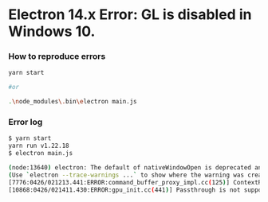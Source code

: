 # Electron 14.x Error: GL is disabled in Windows 10.

### How to reproduce errors

```bash
yarn start

#or

.\node_modules\.bin\electron main.js
```
### Error log

```bash
$ yarn start
yarn run v1.22.18
$ electron main.js

(node:13640) electron: The default of nativeWindowOpen is deprecated and will be changing from false to true in Electron 15.  See https://github.com/electron/electron/issues/28511 for more information.
(Use `electron --trace-warnings ...` to show where the warning was created)
[7776:0426/021213.441:ERROR:command_buffer_proxy_impl.cc(125)] ContextResult::kTransientFailure: Failed to send GpuControl.CreateCommandBuffer.
[10868:0426/021411.430:ERROR:gpu_init.cc(441)] Passthrough is not supported, GL is disabled
```
